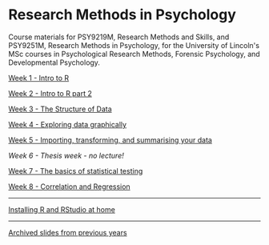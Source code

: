 # Research Methods in Psychology 

Course materials for PSY9219M, Research Methods and Skills, and PSY9251M, Research Methods in Psychology, for the University of Lincoln's MSc courses in Psychological Research Methods, Forensic Psychology, and Developmental Psychology.

[Week 1 - Intro to R](Week-1-intro-to-R.html)

[Week 2 - Intro to R part 2](Week-2-Basic_R.html)

[Week 3 - The Structure of Data](Week-3-More-on-Data.html)

[Week 4 - Exploring data graphically](Week-4-Exploring-data-graphically.html)

[Week 5 - Importing, transforming, and summarising your data](Week-5-Import-and-wrangling.html)

*Week 6 - Thesis week - no lecture!*

[Week 7 - The basics of statistical testing](Week-7-NHST-two-means.html)

[Week 8 - Correlation and Regression](Week-8-Correlation-Regression.html)

---
[Installing R and RStudio at home](Installing-R.html)

---
[Archived slides from previous years](archived/README.html)